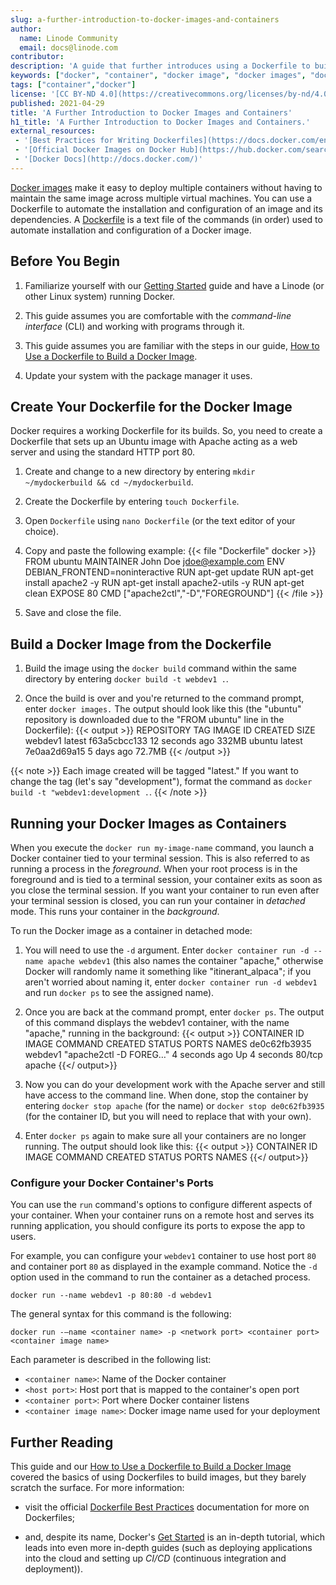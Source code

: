 ```yaml
---
slug: a-further-introduction-to-docker-images-and-containers
author:
  name: Linode Community
  email: docs@linode.com
contributor:
description: 'A guide that further introduces using a Dockerfile to build Docker Images and Docker Containers and provides examples on your Linode.'
keywords: ["docker", "container", "docker image", "docker images", "docker container", "docker containers"]
tags: ["container","docker"]
license: '[CC BY-ND 4.0](https://creativecommons.org/licenses/by-nd/4.0)'
published: 2021-04-29
title: 'A Further Introduction to Docker Images and Containers'
h1_title: 'A Further Introduction to Docker Images and Containers.'
external_resources:
 - '[Best Practices for Writing Dockerfiles](https://docs.docker.com/engine/userguide/eng-image/dockerfile_best-practices)'
 - '[Official Docker Images on Docker Hub](https://hub.docker.com/search?q=&type=image&image_filter=official&page=1)'
 - '[Docker Docs](http://docs.docker.com/)'
---
```


[Docker images](/docs/applications/containers/how-to-install-docker-and-pull-images-for-container-deployment#pull-docker-images) make it easy to deploy multiple containers without having to maintain the same image across multiple virtual machines. You can use a Dockerfile to automate the installation and configuration of an image and its dependencies. A [Dockerfile](/docs/guides/applications/containers/how-to-use-dockerfiles) is a text file of the commands (in order) used to automate installation and configuration of a Docker image.

## Before You Begin

1.  Familiarize yourself with our [Getting Started](/docs/getting-started/) guide and have a Linode (or other Linux system) running Docker.

2.  This guide assumes you are comfortable with the *command-line interface* (CLI) and working with programs through it.

3.  This guide assumes you are familiar with the steps in our guide, [How to Use a Dockerfile to Build a Docker Image](/docs/guides/applications/containers/how-to-use-dockerfiles).

4.  Update your system with the package manager it uses.

## Create Your Dockerfile for the Docker Image

Docker requires a working Dockerfile for its builds. So, you need to create a Dockerfile that sets up an Ubuntu image with Apache acting as a web server and using the standard HTTP port 80.

1.  Create and change to a new directory by entering `mkdir ~/mydockerbuild && cd ~/mydockerbuild`.

2.  Create the Dockerfile by entering `touch Dockerfile`.

3.  Open `Dockerfile` using `nano Dockerfile` (or the text editor of your choice).

4.  Copy and paste the following example:
    {{< file "Dockerfile" docker >}}
FROM ubuntu
MAINTAINER John Doe jdoe@example.com
ENV DEBIAN_FRONTEND=noninteractive
RUN apt-get update
RUN apt-get install apache2 -y
RUN apt-get install apache2-utils -y
RUN apt-get clean
EXPOSE 80
CMD ["apache2ctl","-D","FOREGROUND"]
{{< /file >}}

5.  Save and close the file.

## Build a Docker Image from the Dockerfile

1.  Build the image using the `docker build` command within the same directory by entering `docker build -t webdev1 .`.

2.  Once the build is over and you're returned to the command prompt, enter `docker images.` The output should look like this (the "ubuntu" repository is downloaded due to the "FROM ubuntu" line in the Dockerfile):
  {{< output >}}
REPOSITORY        TAG          IMAGE ID       CREATED          SIZE
webdev1           latest       f63a5cbcc133   12 seconds ago   332MB
ubuntu            latest       7e0aa2d69a15   5 days ago       72.7MB
{{< /output >}}

{{< note >}}
Each image created will be tagged "latest." If you want to change the tag (let's say "development"), format the command as `docker build -t "webdev1:development .`.
{{< /note >}}

## Running your Docker Images as Containers

When you execute the `docker run my-image-name` command, you launch a Docker container tied to your terminal session. This is also referred to as running a process in the *foreground*. When your root process is in the foreground and is tied to a terminal session, your container exits as soon as you close the terminal session. If you want your container to run even after your terminal session is closed, you can run your container in *detached* mode. This runs your container in the *background*.

To run the Docker image as a container in detached mode:

1.  You will need to use the `-d` argument. Enter `docker container run -d --name apache webdev1` (this also names the container "apache," otherwise Docker will randomly name it something like "itinerant_alpaca"; if you aren't worried about naming it, enter `docker container run -d webdev1` and run `docker ps` to see the assigned name).

2.  Once you are back at the command prompt, enter `docker ps`. The output of this command displays the webdev1 container, with the name "apache," running in the background:
  {{< output >}}
CONTAINER ID   IMAGE     COMMAND                  CREATED         STATUS         PORTS     NAMES
de0c62fb3935   webdev1   "apache2ctl -D FOREG…"   4 seconds ago   Up 4 seconds   80/tcp    apache
{{</ output>}}

3.  Now you can do your development work with the Apache server and still have access to the command line. When done, stop the container by entering `docker stop apache` (for the name) or `docker stop de0c62fb3935` (for the container ID, but you will need to replace that with your own).

4.  Enter `docker ps` again to make sure all your containers are no longer running. The output should look like this:
  {{< output >}}
CONTAINER ID   IMAGE    COMMAND  CREATED        STATUS       PORTS          NAMES
{{</ output>}}

### Configure your Docker Container's Ports

You can use the `run` command's options to configure different aspects of your container. When your container runs on a remote host and serves its running application, you should configure its ports to expose the app to users.

For example, you can configure your `webdev1` container to use host port `80` and container port `80` as displayed in the example command. Notice the `-d` option used in the command to run the container as a detached process.

    docker run --name webdev1 -p 80:80 -d webdev1

The general syntax for this command is the following:

    docker run -–name <container name> -p <network port> <container port> <container image name>

Each parameter is described in the following list:

- `<container name>`: Name of the Docker container
- `<host port>`: Host port that is mapped to the container's open port
- `<container port>`: Port where Docker container listens
- `<container image name>`: Docker image name used for your deployment

## Further Reading

This guide and our [How to Use a Dockerfile to Build a Docker Image](/docs/guides/applications/containers/how-to-use-dockerfiles) covered the basics of using Dockerfiles to build images, but they barely scratch the surface. For more information:

-   visit the official [Dockerfile Best Practices](https://docs.docker.com/engine/userguide/eng-image/dockerfile_best-practices/) documentation for more on Dockerfiles;

-   and, despite its name, Docker's [Get Started](https://docs.docker.com/get-started/) is an in-depth tutorial, which leads into even more in-depth guides (such as deploying applications into the cloud and setting up *CI/CD* (continuous integration and deployment)).